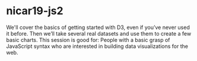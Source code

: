 # nicar19-js2
We'll cover the basics of getting started with D3, even if you’ve never used it before. Then we’ll take several real datasets and use them to create a few basic charts. This session is good for: People with a basic grasp of JavaScript syntax who are interested in building data visualizations for the web.
